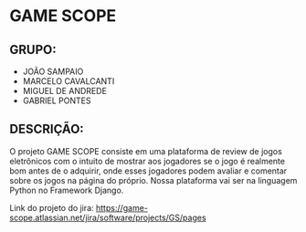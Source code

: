 # GAME SCOPE

## GRUPO:
* JOÃO SAMPAIO
* MARCELO CAVALCANTI
* MIGUEL DE ANDREDE
* GABRIEL PONTES

## DESCRIÇÃO:

O projeto GAME SCOPE consiste em uma plataforma de review de jogos eletrônicos com o intuito de mostrar aos jogadores se o jogo é realmente bom antes de o adquirir, onde esses jogadores podem avaliar e comentar sobre os jogos na página do próprio. Nossa plataforma vai ser na linguagem Python no Framework Django.

Link do projeto do jira: https://game-scope.atlassian.net/jira/software/projects/GS/pages
